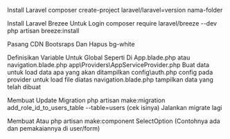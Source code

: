 Install Laravel
    composer create-project laravel/laravel=version nama-folder

Install Laravel Brezee Untuk Login
    composer require laravel/breeze --dev
    php artisan breeze:install

Pasang CDN Bootsraps
    <link rel="stylesheet" href="https://cdn.jsdelivr.net/npm/bootstrap@5.3.2/dist/css/bootstrap.min.css" integrity="sha384-T3c6CoIi6uLrA9TneNEoa7RxnatzjcDSCmG1MXxSR1GAsXEV/Dwwykc2MPK8M2HN" crossorigin="anonymous">
    <script src="https://cdn.jsdelivr.net/npm/bootstrap@5.3.2/dist/js/bootstrap.min.js" integrity="sha384-BBtl+eGJRgqQAUMxJ7pMwbEyER4l1g+O15P+16Ep7Q9Q+zqX6gSbd85u4mG4QzX+" crossorigin="anonymous"></script>
    <script src="https://cdn.jsdelivr.net/npm/bootstrap@5.3.2/dist/js/bootstrap.bundle.min.js" integrity="sha384-C6RzsynM9kWDrMNeT87bh95OGNyZPhcTNXj1NW7RuBCsyN/o0jlpcV8Qyq46cDfL" crossorigin="anonymous"></script>
    Dan Hapus bg-white

Definisikan Variable Untuk Global Seperti Di App.blade.php atau navigation.blade.php
    app\Providers\AppServiceProvider.php
        Buat data untuk load data apa yang akan ditampilkan
    config\auth.php
        config pada provider untuk load file diatas
    navigation.blade.php
        tampilkan data yang telah dibuat

Membuat Update Migration
    php artisan make:migration add_role_id_to_users_table --table=users (cek isinya)
    Jalankan migrate lagi

Membuat <x-select-option></x-select-option> Atau <x-input></x-input>
    php artisan make:component SelectOption (Contohnya ada dan pemakaiannya di user/form)
